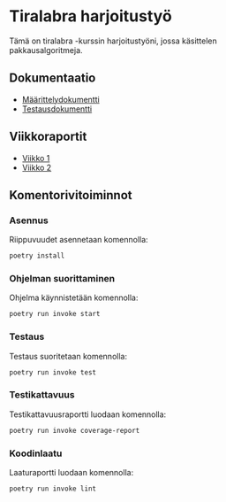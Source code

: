 # Tiralabra harjoitustyö

Tämä on tiralabra -kurssin harjoitustyöni, jossa käsittelen pakkausalgoritmeja.

## Dokumentaatio

- [Määrittelydokumentti](./dokumentaatio/maarittelydokumentti.md)
- [Testausdokumentti](./dokumentaatio/testausdokumentti.md)

## Viikkoraportit

- [Viikko 1](./viikkoraportit/Viikko1.md)
- [Viikko 2](./viikkoraportit/Viikko2.md)


## Komentorivitoiminnot

### Asennus

Riippuvuudet asennetaan komennolla:

```bash
poetry install
```

### Ohjelman suorittaminen

Ohjelma käynnistetään komennolla:

```bash
poetry run invoke start
```

### Testaus

Testaus suoritetaan komennolla:

```bash
poetry run invoke test
```

### Testikattavuus

Testikattavuusraportti luodaan komennolla:

```bash
poetry run invoke coverage-report
```

### Koodinlaatu

Laaturaportti luodaan komennolla:

```bash
poetry run invoke lint
```